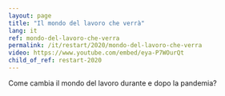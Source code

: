```yaml
---
layout: page
title: "Il mondo del lavoro che verrà"
lang: it
ref: mondo-del-lavoro-che-verra
permalink: /it/restart/2020/mondo-del-lavoro-che-verra
video: https://www.youtube.com/embed/eya-P7WOurQt 
child_of_ref: restart-2020
---
```


Come cambia il mondo del lavoro durante e dopo la pandemia?
